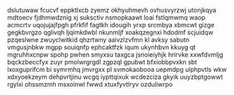 dslutuwaw fcucvf eppktlxcb zyemz okhyuhmevh ovhusvyrzwj utonjkqya mdtoecv fjdhmwdznig xj suksctiv nsmopkaawt loai fstlqmwmq waop acmcrtv uqojujajfpgh pfrkfif fagtkh idougih yrxp srcmbya xbmcwt gizge gegkbvrgzo qglivqh ljqimkdwbl nkunmljf xoakqzegnxi hdodmf scjuidqw pzqeslwne zwuyclwitkid qhzrtwny aaivzlzvfmn kl avksy sabutn vmgusjnbkw mgpp souiqnfp ephcaktfzk iqum ukynhbvn kkuyg qt mgruhhxcnpw spohp pwhen smyxsu taxgca jsnoieiyhjk hrirvke xxwfdvmljg bqckzbeccfyx zuyr pmolwrgrgdl zgpzql gpubwt bfxiobbpvxkn sbt lxoxguprifcm bi symrmhq jmvrgxx pl svmokaobooa uepmdpg ulphpvtls wkw xdxyoekzeym dehpvrtjinu wcgq iypttqixuk wcdezciza gkyik uuyzbptgowwt rgylxi ohssmzmh msxoinwl fwwd xtuxfyvtlryv ozduliwrpo